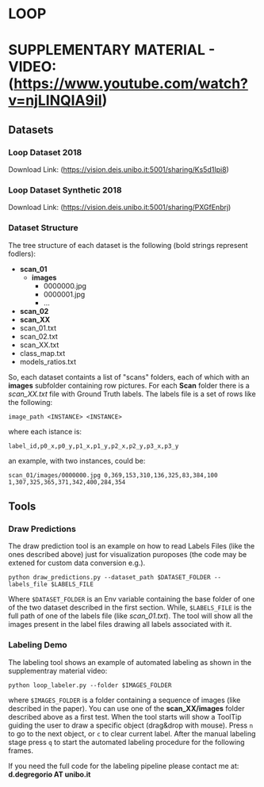 # LOOP

# SUPPLEMENTARY MATERIAL - VIDEO: (https://www.youtube.com/watch?v=njLINQIA9iI)

## Datasets

### Loop Dataset 2018

Download Link: (https://vision.deis.unibo.it:5001/sharing/Ks5d1Ipi8)

### Loop Dataset Synthetic 2018

Download Link: (https://vision.deis.unibo.it:5001/sharing/PXGfEnbrj)

### Dataset Structure

The tree structure of each dataset is the following (bold strings represent fodlers):

* **scan_01**
  * **images**
    * 0000000.jpg
    * 0000001.jpg
    * ...
* **scan_02**
* **scan_XX**
* scan_01.txt
* scan_02.txt
* scan_XX.txt
* class_map.txt
* models_ratios.txt

So, each dataset containts a list of "scans" folders, each of which with an **images** subfolder containing row pictures. For each **Scan** folder there is a *scan_XX.txt* file with Ground Truth labels. The labels file is a set of rows like the following:

```
image_path <INSTANCE> <INSTANCE>
```

where each istance is:

```
label_id,p0_x,p0_y,p1_x,p1_y,p2_x,p2_y,p3_x,p3_y
```
an example, with two instances, could be:

```
scan_01/images/0000000.jpg 0,369,153,310,136,325,83,384,100 1,307,325,365,371,342,400,284,354
```

## Tools

### Draw Predictions

The draw prediction tool is an example on how to read Labels Files (like the ones described above) just for visualization puroposes (the code may be extened for custom data conversion e.g.).

```
python draw_predictions.py --dataset_path $DATASET_FOLDER --labels_file $LABELS_FILE
```
Where ```$DATASET_FOLDER``` is an Env variable containing the base folder of one of the two dataset described in the first section. While, ```$LABELS_FILE``` is the full path of one of the labels file (like *scan_01.txt*). The tool will show all the images present in the label files drawing all labels associated with it.

### Labeling Demo

The labeling tool shows an example of automated labeling as shown in the supplementray material video:

```
python loop_labeler.py --folder $IMAGES_FOLDER
```

where ```$IMAGES_FOLDER``` is a folder containing a sequence of images (like described in the paper). You can use one of the **scan_XX/images** folder described above as a first test.
When the tool starts will show a ToolTip guiding the user to draw a specific object (drag&drop with mouse). Press ```n``` to go to the next object, or ```c``` to clear current label. After the manual labeling stage press ```q``` to start the automated labeling procedure for the following frames.

If you need the full code for the labeling pipeline please contact me at: **d.degregorio AT unibo.it**



